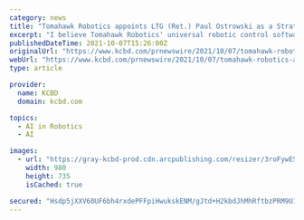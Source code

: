 ```yaml
---
category: news
title: "Tomahawk Robotics appoints LTG (Ret.) Paul Ostrowski as a Strategic Advisor"
excerpt: "I believe Tomahawk Robotics' universal robotic control software, Kinesis ... Designed from the ground up with the user in mind, Kinesis is the only multidomain, cross-architecture, AI-enabled control system that unlocks intuitive interaction with remote ..."
publishedDateTime: 2021-10-07T15:26:00Z
originalUrl: "https://www.kcbd.com/prnewswire/2021/10/07/tomahawk-robotics-appoints-ltg-ret-paul-ostrowski-strategic-advisor/"
webUrl: "https://www.kcbd.com/prnewswire/2021/10/07/tomahawk-robotics-appoints-ltg-ret-paul-ostrowski-strategic-advisor/"
type: article

provider:
  name: KCBD
  domain: kcbd.com

topics:
  - AI in Robotics
  - AI

images:
  - url: "https://gray-kcbd-prod.cdn.arcpublishing.com/resizer/3roFywESpZaFwvmcGTVBnvvdkZ8=/980x0/smart/filters:quality(85)/cloudfront-us-east-1.images.arcpublishing.com/gray/MJI5RKK3G3L6A6O7TPWGI2WBDI.jpg"
    width: 980
    height: 735
    isCached: true

secured: "Hsdp5jXXV60UF6bh4rxdePFFpiHwukskENM/gJtd+H2kbdJhMhRftbzPRM9U1RsY3AlubK47Fk5up9/iQt20MCvXsPKzLVciokkdpOP2R2hUeHMjzBst2tbYftqlhvqG0zaj50zgfTIRo4/3RTF/pzO0cWPM08Z7UDPmSjm8m/uSHH+85fWs0dWDTPQgzXCDaSdBtWkpiZyPa13Uv0Il3BIWSay04k/GBQnyRj6ReYiX49HooIO1gvxyXLTP3EWoE+n6lRzDpx6LqGp7EmhsXBFKPYODcK7GjZYgdNTNFdD1SklZTw42Q3YYf1mLpYmxsUDYzY3Kh/XgTdy+LCZZDRNmKRgmG7xsa67D6aR+qOo=;Day0Pag4N0lVCkGAjBh82Q=="
---
```


